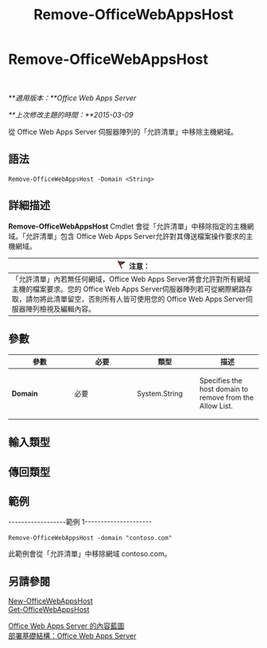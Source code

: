 ﻿---
title: Remove-OfficeWebAppsHost
TOCTitle: Remove-OfficeWebAppsHost
ms:assetid: d0f7b5c2-da0f-421a-8478-c39b247c3ac5
ms:mtpsurl: https://technet.microsoft.com/zh-tw/library/JJ219453(v=office.15)
ms:contentKeyID: 49565145
ms.date: 05/27/2017
mtps_version: v=office.15
ms.translationtype: HT
---

# Remove-OfficeWebAppsHost

 

_**適用版本：**Office Web Apps Server_

_**上次修改主題的時間：**2015-03-09_

從 Office Web Apps Server 伺服器陣列的「允許清單」中移除主機網域。

## 語法

    Remove-OfficeWebAppsHost -Domain <String>

## 詳細描述

**Remove-OfficeWebAppsHost** Cmdlet 會從「允許清單」中移除指定的主機網域。「允許清單」包含 Office Web Apps Server允許對其傳送檔案操作要求的主機網域。

<table>
<thead>
<tr class="header">
<th><img src="images/JJ219446.Caution(Office.15).gif" title="注意" alt="注意" /><strong>注意：</strong></th>
</tr>
</thead>
<tbody>
<tr class="odd">
<td>「允許清單」內若無任何網域，Office Web Apps Server將會允許對所有網域主機的檔案要求。您的 Office Web Apps Server伺服器陣列若可從網際網路存取，請勿將此清單留空，否則所有人皆可使用您的 Office Web Apps Server伺服器陣列檢視及編輯內容。</td>
</tr>
</tbody>
</table>


## 參數


<table>
<colgroup>
<col style="width: 25%" />
<col style="width: 25%" />
<col style="width: 25%" />
<col style="width: 25%" />
</colgroup>
<thead>
<tr class="header">
<th>參數</th>
<th>必要</th>
<th>類型</th>
<th>描述</th>
</tr>
</thead>
<tbody>
<tr class="odd">
<td><p><strong>Domain</strong></p></td>
<td><p>必要</p></td>
<td><p>System.String</p></td>
<td><p>Specifies the host domain to remove from the Allow List.</p></td>
</tr>
</tbody>
</table>


## 輸入類型

## 傳回類型

## 範例

\------------------範例 1---------------------

    Remove-OfficeWebAppsHost -domain "contoso.com"

此範例會從「允許清單」中移除網域 contoso.com。

## 另請參閱


[New-OfficeWebAppsHost](new-officewebappshost.md)  
[Get-OfficeWebAppsHost](get-officewebappshost.md)  


[Office Web Apps Server 的內容藍圖](content-roadmap-for-office-web-apps-server.md)  
[部署基礎結構：Office Web Apps Server](deploy-the-infrastructure-office-web-apps-server.md)  
  

[](deploy-the-infrastructure-office-web-apps-server.md)

